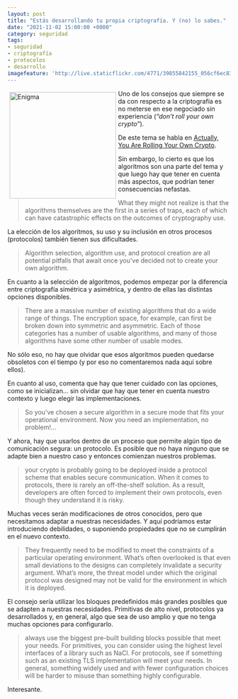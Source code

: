 ```yaml
---
layout: post
title: "Estás desarrollando tu propia criptografía. Y (no) lo sabes."
date: "2021-11-02 15:00:00 +0000"
category: seguridad
tags:
- seguridad
- criptografía
- protocolos
- desarrollo
imagefeature: 'http://live.staticflickr.com/4771/39855842155_056cf6ec83.jpg
---
```

<a href="https://www.flickr.com/photos/fernand0/39855842155/" title="Enigma "><img src="https://live.staticflickr.com/4771/39855842155_056cf6ec83.jpg" alt="Enigma " width="240" style="float:left; margin:5px"></a>
Uno de los consejos que siempre se da con respecto a la criptografía es no meterse en ese negociado sin experiencia (*“don’t roll your own crypto”*). 

De este tema se habla en [Actually, You Are Rolling Your Own Crypto](https://galois.com/blog/2021/03/actually-you-are-rolling-your-own-crypto/).

Sin embargo, lo cierto es que los algoritmos son una parte del tema y que luego hay que tener en cuenta más aspectos, que podrían tener consecuencias nefastas.

> What they might not realize is that the algorithms themselves are the first in a series of traps, each of which can have catastrophic effects on the outcomes of cryptography use.

La elección de los algoritmos, su uso y su inclusión en otros procesos (protocolos) también tienen sus dificultades.

> Algorithm selection, algorithm use, and protocol creation are all potential pitfalls that await once you’ve decided not to create your own algorithm. 

En cuanto a la selección de algoritmos, podemos empezar por la diferencia entre criptografía simétrica y asimétrica, y dentro de ellas las distintas opciones disponibles.

> There are a massive number of existing algorithms that do a wide range of things. The encryption space, for example, can first be broken down into symmetric and asymmetric. Each of those categories has a number of usable algorithms, and many of those algorithms have some other number of usable modes. 

No sólo eso, no hay que olvidar que esos algoritmos pueden quedarse obsoletos con el tiempo (y por eso no comentaremos nada aquí sobre ellos).

En cuanto al uso, comenta que hay que tener cuidado con las opciones, como se inicializan... sin olvidar que hay que tener en cuenta nuestro contexto y luego elegir las implementaciones.

> So you’ve chosen a secure algorithm in a secure mode that fits your operational environment. Now you need an implementation, no problem!...

Y ahora, hay que usarlos dentro de un proceso que permite algún tipo de comunicación segura: un protocolo. Es posible que no haya ninguno que se adapte bien a nuestro caso y entonces comienzan nuestros problemas.

> your crypto is probably going to be deployed inside a protocol scheme that enables secure communication. When it comes to protocols, there is rarely an off-the-shelf solution. As a result, developers are often forced to implement their own protocols, even though they understand it is risky.

Muchas veces serán modificaciones de otros conocidos, pero que necesitamos adaptar a nuestras necesidades. Y aquí podríamos estar introduciendo debilidades, o suponiendo propiedades que no se cumplirán en el nuevo contexto.

> They frequently need to be modified to meet the constraints of a particular operating environment. What’s often overlooked is that even small deviations to the designs can completely invalidate a security argument. What’s more, the threat model under which the original protocol was designed may not be valid for the environment in which it is deployed. 

El consejo sería utilizar los bloques predefinidos más grandes posibles que se adapten a nuestras necesidades. Primitivas de alto nivel, protocolos ya desarrollados y, en general, algo que sea de uso amplio y que no tenga muchas opciones para configurarlo.

> always use the biggest pre-built building blocks possible that meet your needs. For primitives, you can consider using the highest level interfaces of a library such as NaCl. For protocols, see if something such as an existing TLS implementation will meet your needs. In general, something widely used and with fewer configuration choices will be harder to misuse than something highly configurable.


Interesante.
